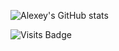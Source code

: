 ![Alexey's GitHub stats](https://github-readme-stats.vercel.app/api?username=alex-semenyuk&show_icons=true&theme=merko)

![Visits Badge](https://badges.pufler.dev/visits/alex-semenyuk/alex-semenyuk)
